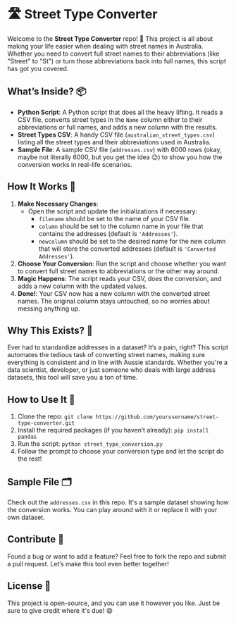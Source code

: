 # 🛣️ Street Type Converter

Welcome to the **Street Type Converter** repo! 🎉 This project is all about making your life easier when dealing with street names in Australia. Whether you need to convert full street names to their abbreviations (like "Street" to "St") or turn those abbreviations back into full names, this script has got you covered.

## What’s Inside? 📦

- **Python Script**: A Python script that does all the heavy lifting. It reads a CSV file, converts street types in the `Name` column either to their abbreviations or full names, and adds a new column with the results.
- **Street Types CSV**: A handy CSV file (`australian_street_types.csv`) listing all the street types and their abbreviations used in Australia.
- **Sample File**: A sample CSV file (`addresses.csv`) with 6000 rows (okay, maybe not literally 6000, but you get the idea 😉) to show you how the conversion works in real-life scenarios.

## How It Works 🔧

1. **Make Necessary Changes**: 
   - Open the script and update the initializations if necessary:
     - `filename` should be set to the name of your CSV file.
     - `column` should be set to the column name in your file that contains the addresses (default is `'Addresses'`).
     - `newcolumn` should be set to the desired name for the new column that will store the converted addresses (default is `'Converted Addresses'`).
2. **Choose Your Conversion**: Run the script and choose whether you want to convert full street names to abbreviations or the other way around.
3. **Magic Happens**: The script reads your CSV, does the conversion, and adds a new column with the updated values.
3. **Done!**: Your CSV now has a new column with the converted street names. The original column stays untouched, so no worries about messing anything up.

## Why This Exists? 🤔

Ever had to standardize addresses in a dataset? It’s a pain, right? This script automates the tedious task of converting street names, making sure everything is consistent and in line with Aussie standards. Whether you're a data scientist, developer, or just someone who deals with large address datasets, this tool will save you a ton of time.

## How to Use It 🚀

1. Clone the repo: `git clone https://github.com/yourusername/street-type-converter.git`
2. Install the required packages (if you haven’t already): `pip install pandas`
3. Run the script: `python street_type_conversion.py`
4. Follow the prompt to choose your conversion type and let the script do the rest!

## Sample File 🗂️

Check out the `addresses.csv` in this repo. It's a sample dataset showing how the conversion works. You can play around with it or replace it with your own dataset.

## Contribute 🤝

Found a bug or want to add a feature? Feel free to fork the repo and submit a pull request. Let’s make this tool even better together!

## License 📄

This project is open-source, and you can use it however you like. Just be sure to give credit where it's due! 😄

